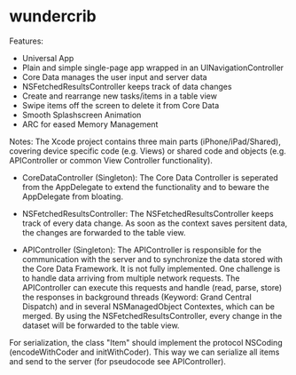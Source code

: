 wundercrib
==========

Features:
- Universal App
- Plain and simple single-page app wrapped in an UINavigationController
- Core Data manages the user input and server data
- NSFetchedResultsController keeps track of data changes
- Create and rearrange new tasks/items in a table view
- Swipe items off the screen to delete it from Core Data
- Smooth Splashscreen Animation
- ARC for eased Memory Management

Notes:
The Xcode project contains three main parts (iPhone/iPad/Shared), covering device specific code (e.g. Views) or shared code and objects (e.g. APIController or common View Controller functionality). 

- CoreDataController (Singleton):
The Core Data Controller is seperated from the AppDelegate to extend the functionality and to beware the AppDelegate from bloating.

- NSFetchedResultsController:
The NSFetchedResultsController keeps track of every data change. As soon as the context saves persitent data, the changes are forwarded to the table view.

- APIController (Singleton):
The APIController is responsible for the communication with the server and to synchronize the data stored with the Core Data Framework. It is not fully implemented. One challenge is to handle data arriving from multiple network requests. The APIController can execute this requests and handle (read, parse, store) the responses in background threads (Keyword: Grand Central Dispatch) and in several NSManagedObject Contextes, which can be merged. By using the NSFetchedResultsController, every change in the dataset will be forwarded to the table view.

For serialization, the class "Item" should implement the protocol NSCoding (encodeWithCoder and initWithCoder). This way we can serialize all items and send to the server (for pseudocode see APIController).
